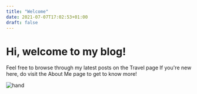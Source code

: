 ```yaml
---
title: "Welcome"
date: 2021-07-07T17:02:53+01:00
draft: false
---
```


# Hi, welcome to my blog! 
Feel free to browse through my latest posts on the Travel page
If you're new here, do visit the About Me page to get to know more!

![hand](/hand.jpg)
